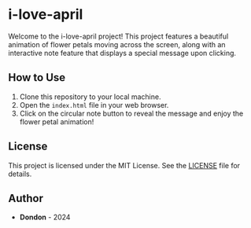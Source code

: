 # i-love-april

Welcome to the i-love-april project! This project features a beautiful animation of flower petals moving across the screen, along with an interactive note feature that displays a special message upon clicking.

## How to Use

1. Clone this repository to your local machine.
2. Open the `index.html` file in your web browser.
3. Click on the circular note button to reveal the message and enjoy the flower petal animation!

## License

This project is licensed under the MIT License. See the [LICENSE](LICENSE) file for details.

## Author

- **Dondon** - 2024
